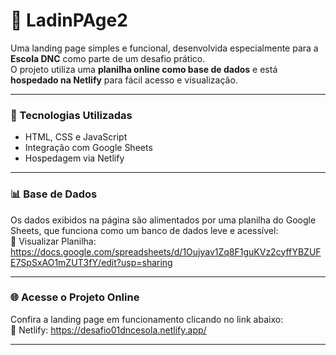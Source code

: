 # 🚀 LadinPAge2

Uma landing page simples e funcional, desenvolvida especialmente para a **Escola DNC** como parte de um desafio prático.  
O projeto utiliza uma **planilha online como base de dados** e está **hospedado na Netlify** para fácil acesso e visualização.

---

### 🧠 Tecnologias Utilizadas
- HTML, CSS e JavaScript  
- Integração com Google Sheets  
- Hospedagem via Netlify

---

### 📊 Base de Dados
Os dados exibidos na página são alimentados por uma planilha do Google Sheets, que funciona como um banco de dados leve e acessível:  
🔗 Visualizar Planilha: https://docs.google.com/spreadsheets/d/1Oujyav1Zq8F1guKVz2cyffYBZUFE7SpSxAO1mZUT3fY/edit?usp=sharing

---

### 🌐 Acesse o Projeto Online
Confira a landing page em funcionamento clicando no link abaixo:  
🔗  Netlify: https://desafio01dncesola.netlify.app/

---
